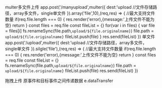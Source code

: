 multer多文件上传
app.post('/manyupload',multer({
    dest:'upload //文件存储路径，array多文件，single单文件
}).array('file',10),(req,res) => { //最大支持文件数量
    if(req.file.length === 0) {
        res.render('error),{message:'上传文件不能为空}
        return
    }
    const files = req.file
    const fileList = {}
    for(var i in files) {
        var file = files[i]
        fs.renameSync(file.path,`upload/${file.originalname}`)
        file.path = `upload/${file.originalname}`
        fileList.push(file)
    }
    res.send(fileList)
})
单文件
app.post('/upload',multer({
    dest:'upload //文件存储路径，array多文件，single单文件
}).silgle('file'),(req,res) => { //最大支持文件数量
    if(req.file.length === 0) {
        res.render('error),{message:'上传文件不能为空}
        return
    }
    const files = req.file
    const fileList = {}
    fs.renameSync(file.path,`upload/${file.originalname}`)
    file.path = `upload/${file.originalname}`
    fileList.push(file)
    res.send(fileList)
})


拖拽上传
    原事件和目标事件之间传递数据 e.dataTransfer